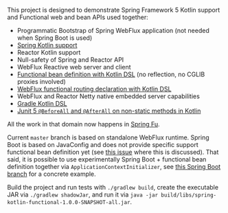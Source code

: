 This project is designed to demonstrate Spring Framework 5 Kotlin support and Functional web and bean APIs used together:
 - Programmatic Bootstrap of Spring WebFlux application (not needed when Spring Boot is used)
 - [Spring Kotlin support](https://spring.io/blog/2017/01/04/introducing-kotlin-support-in-spring-framework-5-0)
 - Reactor Kotlin support
 - Null-safety of Spring and Reactor API
 - WebFlux Reactive web server and client
 - [Functional bean definition with Kotlin DSL](https://github.com/sdeleuze/spring-kotlin-functional/blob/master/src/main/kotlin/functional/Beans.kt) (no reflection, no CGLIB proxies involved)
 - [WebFlux functional routing declaration with Kotlin DSL](https://github.com/sdeleuze/spring-kotlin-functional/blob/master/src/main/kotlin/functional/web/Routes.kt)
 - WebFlux and Reactor Netty native embedded server capabilities
 - [Gradle Kotlin DSL](https://github.com/gradle/kotlin-dsl)
 - [Junit 5 `@BeforeAll` and `@AfterAll` on non-static methods in Kotlin](https://github.com/sdeleuze/spring-kotlin-functional/blob/master/src/test/kotlin/functional/IntegrationTests.kt)

All the work in that domain now happens in [Spring Fu](https://github.com/spring-projects/spring-fu).

Current `master` branch is based on standalone WebFlux runtime. Spring Boot is based
on JavaConfig and does not provide specific support functional bean definition yet (see
[this issue](https://github.com/spring-projects/spring-boot/issues/8115) where this is discussed).
That said, it is possible to use experimentally Spring Boot + functional bean definition together
via `ApplicationContextInitializer`, see
[this Spring Boot branch](https://github.com/sdeleuze/spring-kotlin-functional/tree/boot)
for a concrete example.
 
Build the project and run tests with `./gradlew build`, create the executable JAR via `./gradlew shadowJar`, and run it via `java -jar build/libs/spring-kotlin-functional-1.0.0-SNAPSHOT-all.jar`.
